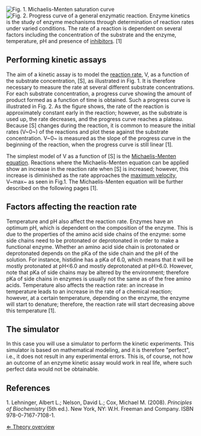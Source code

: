 ![Fig. 1. Michaelis-Menten saturation curve](https://s3-us-west-2.amazonaws.com/labster/wiki/media/Michaelis-Menten_curve.jpg "fig:Fig. 1. Michaelis-Menten saturation curve")
![Fig. 2. Progress curve of a general enzymatic reaction.  ](https://s3-us-west-2.amazonaws.com/labster/wiki/media/Progress_curve.png "fig:Fig. 2. Progress curve of a general enzymatic reaction. ")
Enzyme kinetics is the study of enzyme mechanisms through determination
of reaction rates under varied conditions. The rate of a reaction is
dependent on several factors including the concentration of the
substrate and the enzyme, temperature, pH and presence of
[inhibitors](/wiki/inhibitors "wikilink"). [1]

Performing kinetic assays
-------------------------

The aim of a kinetic assay is to model the [reaction
rate](/wiki/reaction_rate "wikilink"), V, as a function of the substrate
concentration, [S], as illustrated in Fig. 1. It is therefore necessary
to measure the rate at several different substrate concentrations. For
each substrate concentration, a progress curve showing the amount of
product formed as a function of time is obtained. Such a progress curve
is illustrated in Fig. 2. As the figure shows, the rate of the reaction
is approximately constant early in the reaction; however, as the
substrate is used up, the rate decreases, and the progress curve reaches
a plateau. Because [S] changes during the reaction, it is common to
measure the initial rates (V~0~) of the reactions and plot these against
the substrate concentration. V~0~ is measured as the slope of the
progress curve in the beginning of the reaction, when the progress curve
is still linear [1].

The simplest model of V as a function of [S] is the [Michaelis-Menten
equation](/wiki/Michaelis-Menten "wikilink"). Reactions where the
Michaelis-Menten equation can be applied show an increase in the
reaction rate when [S] is increased; however, this increase is
diminished as the rate approaches the [maximum
velocity](/wiki/vmax "wikilink"), V~max~ as seen in Fig.1. The
Michaelis-Menten equation will be further described on the following
pages [1].

Factors affecting the reaction rate
-----------------------------------

Temperature and pH also affect the reaction rate. Enzymes have an
optimum pH, which is dependent on the composition of the enzyme. This is
due to the properties of the amino acid side chains of the enzyme: some
side chains need to be protonated or deprotonated in order to make a
functional enzyme. Whether an amino acid side chain is protonated or
deprotonated depends on the pKa of the side chain and the pH of the
solution. For instance, histidine has a pKa of 6.0, which means that it
will be mostly protonated at pH\<6.0 and mostly deprotonated at pH\>6.0.
However, note that pKa of side chains may be altered by the environment;
therefore pKa of side chains in enzymes is usually not the same as of
the free amino acids. Temperature also affects the reaction rate: an
increase in temperature leads to an increase in the rate of a chemical
reaction; however, at a certain temperature, depending on the enzyme,
the enzyme will start to denature; therefore, the reaction rate will
start decreasing above this temperature [1].

The simulator
-------------

In this case you will use a simulator to perform the kinetic
experiments. This simulator is based on mathematical modeling, and it is
therefore "perfect", i.e., it does not result in any experimental
errors. This is, of course, not how an outcome of an enzyme kinetic
assay would work in real life, where such perfect data would not be
obtainable.

References
----------

1\. Lehninger, Albert L.; Nelson, David L.; Cox, Michael M. (2008).
*Principles of Biochemistry* (5th ed.). New York, NY: W.H. Freeman and
Company. ISBN 978-0-7167-7108-1.

[⇐ Theory overview](/wiki/Enzyme_Kinetics "wikilink")

